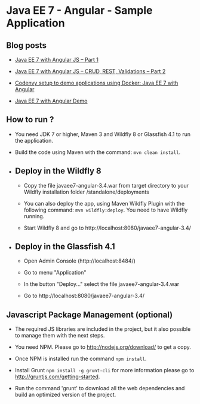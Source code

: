 # Java EE 7 - Angular - Sample Application #

## Blog posts ##

* [Java EE 7 with Angular JS – Part 1](http://www.radcortez.com/java-ee-7-with-angular-js-part-1)

* [Java EE 7 with Angular JS – CRUD, REST, Validations – Part 2](http://www.radcortez.com/java-ee-7-with-angular-js-crud-rest-validations-part-2)

* [Codenvy setup to demo applications using Docker: Java EE 7 with Angular](http://www.radcortez.com/codenvy-setup-to-demo-applications-using-docker-java-ee-7-with-angular/)

* [Java EE 7 with Angular Demo](https://codenvy.com/f?id=ybnr6nsyrimeoyhg)

## How to run ? ##

* You need JDK 7 or higher, Maven 3 and Wildfly 8 or Glassfish 4.1 to run the application.

* Build the code using Maven with the command: `mvn clean install`.

* ## Deploy in the Wildfly 8 ##

  * Copy the file javaee7-angular-3.4.war from target directory to your Wildfly installation folder /standalone/deployments

  * You can also deploy the app, using Maven Wildfly Plugin with the following command: `mvn wildfly:deploy`. You need to have Wildfly running.

  * Start Wildfly 8 and go to http://localhost:8080/javaee7-angular-3.4/

* ## Deploy in the Glassfish 4.1 ##

  * Open Admin Console (http://localhost:8484/)
  
  * Go to menu "Application" 
  
  * In the button "Deploy..." select the file javaee7-angular-3.4.war
   
  * Go to http://localhost:8080/javaee7-angular-3.4/

## Javascript Package Management (optional) ##

* The required JS libraries are included in the project, but it also possible to manage them with the next steps.

* You need NPM. Please go to http://nodejs.org/download/ to get a copy.

* Once NPM is installed run the command `npm install`.

* Install Grunt `npm install -g grunt-cli`  for more information please go to http://gruntjs.com/getting-started.

* Run the command 'grunt' to download all the web dependencies and build an optimized version of the project.
